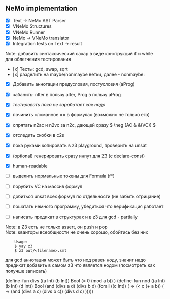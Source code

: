 ## NeMo implementation

- [x] Text -> NeMo AST Parser
- [x] VNeMo Structures
- [x] VNeMo Runner
- [x] NeMo -> VNeMo translator
- [x] Integration tests on Text -> result

Note: добавить синтаксический сахар в виде конструкций if и while  \
для облегчения тестирования

- [х] Тесты: gcd, swap, sqrt
- [х] разделить на maybe/nonmaybe ветки, далее - nonmaybe:
- [x] Добавить аннотации предусловия, постусловия (aProg)
- [x] забанить: nIter в пользу aIter, Prog в пользу aProg
- [x] *тестировать пока не заработает как надо*

- [x] починить сломанное == в формулах (возможно не только его)
- [x] спрятать n2ac и n2vc за n2c, дающей сразу $ \neg (AC & &(VC)) $
- [x] отследить скобки в c2s
- [x] пока руками копировать в z3 playground, проверить на unsat
- [x] (optional) генерировать сразу инпут для Z3 (с declare-const)
- [x] human-readable
- [ ] выделить нормальные токены для Formula (f*)
- [ ] порубить VC на массив формул
- [ ] добиться unsat всех формул по отдельности (не забыть отрицание)
- [ ] пошатать немного программу, убедиться что верификация работает
- [ ] написать предикат в структурах и в z3 для gcd - partially

Note: в Z3 есть не только assert, он push и pop \
Note: кванторы всеобщности не очень хорошо, обойтись без них

```
    Usage:
    $ yay z3
    $ z3 out/<filename>.smt
```

для gcd аннотация может быть что нод равен ноду, значит надо предикат добавить в самом z3 что является нодом (посмотреть как получше записать)

(define-fun divs ((a Int) (b Int)) Bool (= 0 (mod a b)) )
(define-fun nod ((a Int) (b Int) (d Int)) Bool (and (divs a d) (divs b d) (forall ((c Int)) ( => (< c (+ a b)) ( => (and (divs a c) (divs b c)) (divs d c) )))))